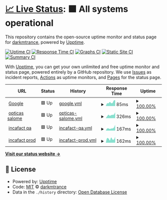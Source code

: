 # [📈 Live Status](https://demo.upptime.js.org): <!--live status--> **🟩 All systems operational**

This repository contains the open-source uptime monitor and status page for [darkmtrance](https://darkmtrance.github.io/mtomaylla/), powered by [Upptime](https://github.com/upptime/upptime).

[![Uptime CI](https://github.com/darkmtrance/upptime/workflows/Uptime%20CI/badge.svg)](https://github.com/darkmtrance/upptime/actions?query=workflow%3A%22Uptime+CI%22)
[![Response Time CI](https://github.com/darkmtrance/upptime/workflows/Response%20Time%20CI/badge.svg)](https://github.com/darkmtrance/upptime/actions?query=workflow%3A%22Response+Time+CI%22)
[![Graphs CI](https://github.com/darkmtrance/upptime/workflows/Graphs%20CI/badge.svg)](https://github.com/darkmtrance/upptime/actions?query=workflow%3A%22Graphs+CI%22)
[![Static Site CI](https://github.com/darkmtrance/upptime/workflows/Static%20Site%20CI/badge.svg)](https://github.com/darkmtrance/upptime/actions?query=workflow%3A%22Static+Site+CI%22)
[![Summary CI](https://github.com/darkmtrance/upptime/workflows/Summary%20CI/badge.svg)](https://github.com/darkmtrance/upptime/actions?query=workflow%3A%22Summary+CI%22)

With [Upptime](https://upptime.js.org), you can get your own unlimited and free uptime monitor and status page, powered entirely by a GitHub repository. We use [Issues](https://github.com/darkmtrance/upptime/issues) as incident reports, [Actions](https://github.com/darkmtrance/upptime/actions) as uptime monitors, and [Pages](https://demo.upptime.js.org) for the status page.

<!--start: status pages-->
<!-- This summary is generated by Upptime (https://github.com/upptime/upptime) -->
<!-- Do not edit this manually, your changes will be overwritten -->
<!-- prettier-ignore -->
| URL | Status | History | Response Time | Uptime |
| --- | ------ | ------- | ------------- | ------ |
| <img alt="" src="https://icons.duckduckgo.com/ip3/www.google.com.ico" height="13"> [Google](https://www.google.com) | 🟩 Up | [google.yml](https://github.com/darkmtrance/upptime/commits/HEAD/history/google.yml) | <details><summary><img alt="Response time graph" src="./graphs/google/response-time-week.png" height="20"> 85ms</summary><br><a href="https://darkmtrance.github.io/upptime/history/google"><img alt="Response time 111" src="https://img.shields.io/endpoint?url=https%3A%2F%2Fraw.githubusercontent.com%2Fdarkmtrance%2Fupptime%2FHEAD%2Fapi%2Fgoogle%2Fresponse-time.json"></a><br><a href="https://darkmtrance.github.io/upptime/history/google"><img alt="24-hour response time 63" src="https://img.shields.io/endpoint?url=https%3A%2F%2Fraw.githubusercontent.com%2Fdarkmtrance%2Fupptime%2FHEAD%2Fapi%2Fgoogle%2Fresponse-time-day.json"></a><br><a href="https://darkmtrance.github.io/upptime/history/google"><img alt="7-day response time 85" src="https://img.shields.io/endpoint?url=https%3A%2F%2Fraw.githubusercontent.com%2Fdarkmtrance%2Fupptime%2FHEAD%2Fapi%2Fgoogle%2Fresponse-time-week.json"></a><br><a href="https://darkmtrance.github.io/upptime/history/google"><img alt="30-day response time 133" src="https://img.shields.io/endpoint?url=https%3A%2F%2Fraw.githubusercontent.com%2Fdarkmtrance%2Fupptime%2FHEAD%2Fapi%2Fgoogle%2Fresponse-time-month.json"></a><br><a href="https://darkmtrance.github.io/upptime/history/google"><img alt="1-year response time 109" src="https://img.shields.io/endpoint?url=https%3A%2F%2Fraw.githubusercontent.com%2Fdarkmtrance%2Fupptime%2FHEAD%2Fapi%2Fgoogle%2Fresponse-time-year.json"></a></details> | <details><summary><a href="https://darkmtrance.github.io/upptime/history/google">100.00%</a></summary><a href="https://darkmtrance.github.io/upptime/history/google"><img alt="All-time uptime 100.00%" src="https://img.shields.io/endpoint?url=https%3A%2F%2Fraw.githubusercontent.com%2Fdarkmtrance%2Fupptime%2FHEAD%2Fapi%2Fgoogle%2Fuptime.json"></a><br><a href="https://darkmtrance.github.io/upptime/history/google"><img alt="24-hour uptime 100.00%" src="https://img.shields.io/endpoint?url=https%3A%2F%2Fraw.githubusercontent.com%2Fdarkmtrance%2Fupptime%2FHEAD%2Fapi%2Fgoogle%2Fuptime-day.json"></a><br><a href="https://darkmtrance.github.io/upptime/history/google"><img alt="7-day uptime 100.00%" src="https://img.shields.io/endpoint?url=https%3A%2F%2Fraw.githubusercontent.com%2Fdarkmtrance%2Fupptime%2FHEAD%2Fapi%2Fgoogle%2Fuptime-week.json"></a><br><a href="https://darkmtrance.github.io/upptime/history/google"><img alt="30-day uptime 100.00%" src="https://img.shields.io/endpoint?url=https%3A%2F%2Fraw.githubusercontent.com%2Fdarkmtrance%2Fupptime%2FHEAD%2Fapi%2Fgoogle%2Fuptime-month.json"></a><br><a href="https://darkmtrance.github.io/upptime/history/google"><img alt="1-year uptime 100.00%" src="https://img.shields.io/endpoint?url=https%3A%2F%2Fraw.githubusercontent.com%2Fdarkmtrance%2Fupptime%2FHEAD%2Fapi%2Fgoogle%2Fuptime-year.json"></a></details>
| <img alt="" src="https://icons.duckduckgo.com/ip3/opticasalome.tdolentes.com.ico" height="13"> [opticas salome](https://opticasalome.tdolentes.com) | 🟩 Up | [opticas-salome.yml](https://github.com/darkmtrance/upptime/commits/HEAD/history/opticas-salome.yml) | <details><summary><img alt="Response time graph" src="./graphs/opticas-salome/response-time-week.png" height="20"> 326ms</summary><br><a href="https://darkmtrance.github.io/upptime/history/opticas-salome"><img alt="Response time 474" src="https://img.shields.io/endpoint?url=https%3A%2F%2Fraw.githubusercontent.com%2Fdarkmtrance%2Fupptime%2FHEAD%2Fapi%2Fopticas-salome%2Fresponse-time.json"></a><br><a href="https://darkmtrance.github.io/upptime/history/opticas-salome"><img alt="24-hour response time 244" src="https://img.shields.io/endpoint?url=https%3A%2F%2Fraw.githubusercontent.com%2Fdarkmtrance%2Fupptime%2FHEAD%2Fapi%2Fopticas-salome%2Fresponse-time-day.json"></a><br><a href="https://darkmtrance.github.io/upptime/history/opticas-salome"><img alt="7-day response time 326" src="https://img.shields.io/endpoint?url=https%3A%2F%2Fraw.githubusercontent.com%2Fdarkmtrance%2Fupptime%2FHEAD%2Fapi%2Fopticas-salome%2Fresponse-time-week.json"></a><br><a href="https://darkmtrance.github.io/upptime/history/opticas-salome"><img alt="30-day response time 398" src="https://img.shields.io/endpoint?url=https%3A%2F%2Fraw.githubusercontent.com%2Fdarkmtrance%2Fupptime%2FHEAD%2Fapi%2Fopticas-salome%2Fresponse-time-month.json"></a><br><a href="https://darkmtrance.github.io/upptime/history/opticas-salome"><img alt="1-year response time 466" src="https://img.shields.io/endpoint?url=https%3A%2F%2Fraw.githubusercontent.com%2Fdarkmtrance%2Fupptime%2FHEAD%2Fapi%2Fopticas-salome%2Fresponse-time-year.json"></a></details> | <details><summary><a href="https://darkmtrance.github.io/upptime/history/opticas-salome">100.00%</a></summary><a href="https://darkmtrance.github.io/upptime/history/opticas-salome"><img alt="All-time uptime 99.96%" src="https://img.shields.io/endpoint?url=https%3A%2F%2Fraw.githubusercontent.com%2Fdarkmtrance%2Fupptime%2FHEAD%2Fapi%2Fopticas-salome%2Fuptime.json"></a><br><a href="https://darkmtrance.github.io/upptime/history/opticas-salome"><img alt="24-hour uptime 100.00%" src="https://img.shields.io/endpoint?url=https%3A%2F%2Fraw.githubusercontent.com%2Fdarkmtrance%2Fupptime%2FHEAD%2Fapi%2Fopticas-salome%2Fuptime-day.json"></a><br><a href="https://darkmtrance.github.io/upptime/history/opticas-salome"><img alt="7-day uptime 100.00%" src="https://img.shields.io/endpoint?url=https%3A%2F%2Fraw.githubusercontent.com%2Fdarkmtrance%2Fupptime%2FHEAD%2Fapi%2Fopticas-salome%2Fuptime-week.json"></a><br><a href="https://darkmtrance.github.io/upptime/history/opticas-salome"><img alt="30-day uptime 100.00%" src="https://img.shields.io/endpoint?url=https%3A%2F%2Fraw.githubusercontent.com%2Fdarkmtrance%2Fupptime%2FHEAD%2Fapi%2Fopticas-salome%2Fuptime-month.json"></a><br><a href="https://darkmtrance.github.io/upptime/history/opticas-salome"><img alt="1-year uptime 99.99%" src="https://img.shields.io/endpoint?url=https%3A%2F%2Fraw.githubusercontent.com%2Fdarkmtrance%2Fupptime%2FHEAD%2Fapi%2Fopticas-salome%2Fuptime-year.json"></a></details>
| <img alt="" src="https://icons.duckduckgo.com/ip3/calidad.incafact.com.ico" height="13"> [incafact qa](https://calidad.incafact.com) | 🟩 Up | [incafact-qa.yml](https://github.com/darkmtrance/upptime/commits/HEAD/history/incafact-qa.yml) | <details><summary><img alt="Response time graph" src="./graphs/incafact-qa/response-time-week.png" height="20"> 167ms</summary><br><a href="https://darkmtrance.github.io/upptime/history/incafact-qa"><img alt="Response time 278" src="https://img.shields.io/endpoint?url=https%3A%2F%2Fraw.githubusercontent.com%2Fdarkmtrance%2Fupptime%2FHEAD%2Fapi%2Fincafact-qa%2Fresponse-time.json"></a><br><a href="https://darkmtrance.github.io/upptime/history/incafact-qa"><img alt="24-hour response time 116" src="https://img.shields.io/endpoint?url=https%3A%2F%2Fraw.githubusercontent.com%2Fdarkmtrance%2Fupptime%2FHEAD%2Fapi%2Fincafact-qa%2Fresponse-time-day.json"></a><br><a href="https://darkmtrance.github.io/upptime/history/incafact-qa"><img alt="7-day response time 167" src="https://img.shields.io/endpoint?url=https%3A%2F%2Fraw.githubusercontent.com%2Fdarkmtrance%2Fupptime%2FHEAD%2Fapi%2Fincafact-qa%2Fresponse-time-week.json"></a><br><a href="https://darkmtrance.github.io/upptime/history/incafact-qa"><img alt="30-day response time 225" src="https://img.shields.io/endpoint?url=https%3A%2F%2Fraw.githubusercontent.com%2Fdarkmtrance%2Fupptime%2FHEAD%2Fapi%2Fincafact-qa%2Fresponse-time-month.json"></a><br><a href="https://darkmtrance.github.io/upptime/history/incafact-qa"><img alt="1-year response time 274" src="https://img.shields.io/endpoint?url=https%3A%2F%2Fraw.githubusercontent.com%2Fdarkmtrance%2Fupptime%2FHEAD%2Fapi%2Fincafact-qa%2Fresponse-time-year.json"></a></details> | <details><summary><a href="https://darkmtrance.github.io/upptime/history/incafact-qa">100.00%</a></summary><a href="https://darkmtrance.github.io/upptime/history/incafact-qa"><img alt="All-time uptime 96.57%" src="https://img.shields.io/endpoint?url=https%3A%2F%2Fraw.githubusercontent.com%2Fdarkmtrance%2Fupptime%2FHEAD%2Fapi%2Fincafact-qa%2Fuptime.json"></a><br><a href="https://darkmtrance.github.io/upptime/history/incafact-qa"><img alt="24-hour uptime 100.00%" src="https://img.shields.io/endpoint?url=https%3A%2F%2Fraw.githubusercontent.com%2Fdarkmtrance%2Fupptime%2FHEAD%2Fapi%2Fincafact-qa%2Fuptime-day.json"></a><br><a href="https://darkmtrance.github.io/upptime/history/incafact-qa"><img alt="7-day uptime 100.00%" src="https://img.shields.io/endpoint?url=https%3A%2F%2Fraw.githubusercontent.com%2Fdarkmtrance%2Fupptime%2FHEAD%2Fapi%2Fincafact-qa%2Fuptime-week.json"></a><br><a href="https://darkmtrance.github.io/upptime/history/incafact-qa"><img alt="30-day uptime 99.95%" src="https://img.shields.io/endpoint?url=https%3A%2F%2Fraw.githubusercontent.com%2Fdarkmtrance%2Fupptime%2FHEAD%2Fapi%2Fincafact-qa%2Fuptime-month.json"></a><br><a href="https://darkmtrance.github.io/upptime/history/incafact-qa"><img alt="1-year uptime 94.57%" src="https://img.shields.io/endpoint?url=https%3A%2F%2Fraw.githubusercontent.com%2Fdarkmtrance%2Fupptime%2FHEAD%2Fapi%2Fincafact-qa%2Fuptime-year.json"></a></details>
| <img alt="" src="https://icons.duckduckgo.com/ip3/empresa.incafact.com.ico" height="13"> [incafact prod](https://empresa.incafact.com) | 🟩 Up | [incafact-prod.yml](https://github.com/darkmtrance/upptime/commits/HEAD/history/incafact-prod.yml) | <details><summary><img alt="Response time graph" src="./graphs/incafact-prod/response-time-week.png" height="20"> 162ms</summary><br><a href="https://darkmtrance.github.io/upptime/history/incafact-prod"><img alt="Response time 219" src="https://img.shields.io/endpoint?url=https%3A%2F%2Fraw.githubusercontent.com%2Fdarkmtrance%2Fupptime%2FHEAD%2Fapi%2Fincafact-prod%2Fresponse-time.json"></a><br><a href="https://darkmtrance.github.io/upptime/history/incafact-prod"><img alt="24-hour response time 194" src="https://img.shields.io/endpoint?url=https%3A%2F%2Fraw.githubusercontent.com%2Fdarkmtrance%2Fupptime%2FHEAD%2Fapi%2Fincafact-prod%2Fresponse-time-day.json"></a><br><a href="https://darkmtrance.github.io/upptime/history/incafact-prod"><img alt="7-day response time 162" src="https://img.shields.io/endpoint?url=https%3A%2F%2Fraw.githubusercontent.com%2Fdarkmtrance%2Fupptime%2FHEAD%2Fapi%2Fincafact-prod%2Fresponse-time-week.json"></a><br><a href="https://darkmtrance.github.io/upptime/history/incafact-prod"><img alt="30-day response time 194" src="https://img.shields.io/endpoint?url=https%3A%2F%2Fraw.githubusercontent.com%2Fdarkmtrance%2Fupptime%2FHEAD%2Fapi%2Fincafact-prod%2Fresponse-time-month.json"></a><br><a href="https://darkmtrance.github.io/upptime/history/incafact-prod"><img alt="1-year response time 218" src="https://img.shields.io/endpoint?url=https%3A%2F%2Fraw.githubusercontent.com%2Fdarkmtrance%2Fupptime%2FHEAD%2Fapi%2Fincafact-prod%2Fresponse-time-year.json"></a></details> | <details><summary><a href="https://darkmtrance.github.io/upptime/history/incafact-prod">100.00%</a></summary><a href="https://darkmtrance.github.io/upptime/history/incafact-prod"><img alt="All-time uptime 99.98%" src="https://img.shields.io/endpoint?url=https%3A%2F%2Fraw.githubusercontent.com%2Fdarkmtrance%2Fupptime%2FHEAD%2Fapi%2Fincafact-prod%2Fuptime.json"></a><br><a href="https://darkmtrance.github.io/upptime/history/incafact-prod"><img alt="24-hour uptime 100.00%" src="https://img.shields.io/endpoint?url=https%3A%2F%2Fraw.githubusercontent.com%2Fdarkmtrance%2Fupptime%2FHEAD%2Fapi%2Fincafact-prod%2Fuptime-day.json"></a><br><a href="https://darkmtrance.github.io/upptime/history/incafact-prod"><img alt="7-day uptime 100.00%" src="https://img.shields.io/endpoint?url=https%3A%2F%2Fraw.githubusercontent.com%2Fdarkmtrance%2Fupptime%2FHEAD%2Fapi%2Fincafact-prod%2Fuptime-week.json"></a><br><a href="https://darkmtrance.github.io/upptime/history/incafact-prod"><img alt="30-day uptime 100.00%" src="https://img.shields.io/endpoint?url=https%3A%2F%2Fraw.githubusercontent.com%2Fdarkmtrance%2Fupptime%2FHEAD%2Fapi%2Fincafact-prod%2Fuptime-month.json"></a><br><a href="https://darkmtrance.github.io/upptime/history/incafact-prod"><img alt="1-year uptime 100.00%" src="https://img.shields.io/endpoint?url=https%3A%2F%2Fraw.githubusercontent.com%2Fdarkmtrance%2Fupptime%2FHEAD%2Fapi%2Fincafact-prod%2Fuptime-year.json"></a></details>

<!--end: status pages-->

[**Visit our status website →**](https://demo.upptime.js.org)

## 📄 License

- Powered by: [Upptime](https://github.com/upptime/upptime)
- Code: [MIT](./LICENSE) © [darkmtrance](https://darkmtrance.github.io/mtomaylla/)
- Data in the `./history` directory: [Open Database License](https://opendatacommons.org/licenses/odbl/1-0/)
